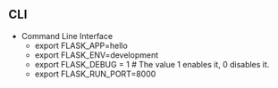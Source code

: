 ## CLI
+ Command Line Interface
    + export FLASK_APP=hello
    + export FLASK_ENV=development
    + export FLASK_DEBUG = 1   # The value 1 enables it, 0 disables it.
    + export FLASK_RUN_PORT=8000